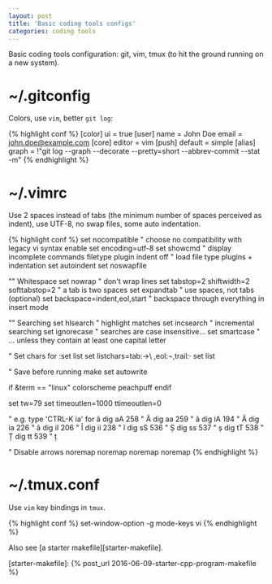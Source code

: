 ```yaml
---
layout: post
title: 'Basic coding tools configs'
categories: coding tools
---
```


Basic coding tools configuration: git, vim, tmux (to hit the ground running on
a new system).

# ~/.gitconfig

Colors, use `vim`, better `git log`:

{% highlight conf %}
[color]
	ui = true
[user]
	name = John Doe
	email = john.doe@example.com
[core]
	editor = vim
[push]
	default = simple
[alias]
	graph = !"git log --graph --decorate --pretty=short --abbrev-commit --stat -m"
{% endhighlight %}

# ~/.vimrc

Use 2 spaces instead of tabs (the minimum number of spaces perceived as
indent), use UTF-8, no swap files, some auto indentation.

{% highlight conf %}
set nocompatible                " choose no compatibility with legacy vi
syntax enable
set encoding=utf-8
set showcmd                     " display incomplete commands
filetype plugin indent off      " load file type plugins + indentation
set autoindent
set noswapfile

"" Whitespace
set nowrap                      " don't wrap lines
set tabstop=2 shiftwidth=2 softtabstop=2 " a tab is two spaces
set expandtab                   " use spaces, not tabs (optional)
set backspace=indent,eol,start  " backspace through everything in insert mode

"" Searching
set hlsearch                    " highlight matches
set incsearch                   " incremental searching
set ignorecase                  " searches are case insensitive...
set smartcase                   " ... unless they contain at least one capital letter

" Set chars for :set list
set listchars=tab:→\ ,eol:¬,trail:·
set list

" Save before running make
set autowrite

if &term == "linux"
  colorscheme peachpuff
endif

set tw=79
set timeoutlen=1000 ttimeoutlen=0

" e.g. type 'CTRL-K ia' for â
dig aA 258 " Ă
dig aa 259 " ă
dig iA 194 " Â
dig ia 226 " â
dig iI 206 " Î
dig ii 238 " î
dig sS 536 " Ș
dig ss 537 " ș
dig tT 538 " Ț
dig tt 539 " ț

" Disable arrows
noremap <Up> <NOP>
noremap <Down> <NOP>
noremap <Left> <NOP>
noremap <Right> <NOP>
{% endhighlight %}

# ~/.tmux.conf

Use `vim` key bindings in `tmux`.

{% highlight conf %}
set-window-option -g mode-keys vi
{% endhighlight %}


Also see [a starter makefile][starter-makefile].

[starter-makefile]:    {% post_url 2016-06-09-starter-cpp-program-makefile %}

